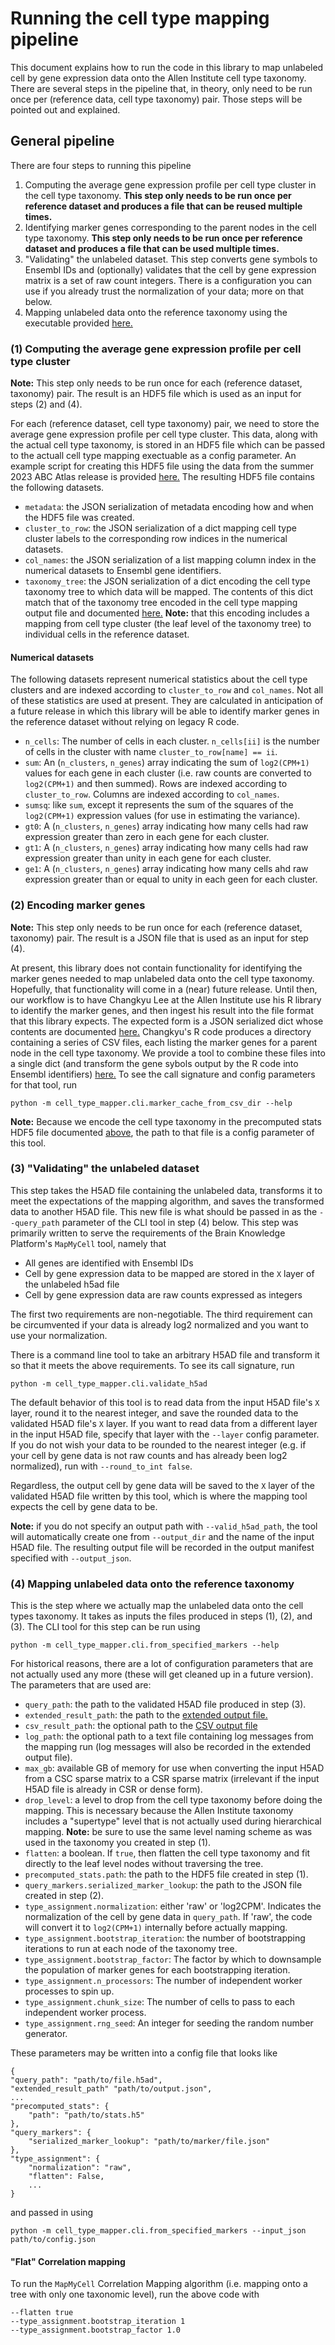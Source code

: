 # Running the cell type mapping pipeline

This document explains how to run the code in this library to map unlabeled
cell by gene expression data onto the Allen Institute cell type taxonomy.
There are several steps in the pipeline that, in theory, only need to be run
once per (reference data, cell type taxonomy) pair. Those steps will be
pointed out and explained.

## General pipeline

There are four steps to running this pipeline

1. Computing the average gene expression profile per cell type cluster in
the cell type taxonomy. **This step only needs to be run once per reference
dataset and produces a file that can be reused multiple times.**
2. Identifying marker genes corresponding to the parent nodes in the cell type
taxonomy. **This step only needs to be run once per reference dataset and
produces a file that can be used multiple times.**
3. "Validating" the unlabeled dataset. This step converts gene symbols to
Ensembl IDs and (optionally) validates that the cell by gene expression
matrix is a set of raw count integers. There is a configuration you can
use if you already trust the normalization of your data; more on that below.
4. Mapping unlabeled data onto the reference taxonomy using the executable
provided [here.](../src/cell_type_mapper/cli/from_specified_markers.py)


### (1) Computing the average gene expression profile per cell type cluster

**Note:** This step only needs to be run once for each
(reference dataset, taxonomy) pair. The result is an HDF5 file which is
used as an input for steps (2) and (4).

For each (reference dataset, cell type taxonomy) pair, we need to store
the average gene expression profile per cell type cluster. This data, along
with the actual cell type taxonomy, is stored in an HDF5 file which can
be passed to the actuall cell type mapping exectuable as a config parameter.
An example script for creating this HDF5 file using the data from the
summer 2023 ABC Atlas release is provided
[here.](../examples/precompute_stats_from_abc_release_data.py)
The resulting HDF5 file contains the following datasets.

- `metadata`: the JSON serialization of metadata encoding how and when
the HDF5 file was created.
- `cluster_to_row`: the JSON serialization of a dict mapping cell type
cluster labels to the corresponding row indices in the numerical datasets.
- `col_names`: the JSON serialization of a list mapping column index
in the numerical datasets to Ensembl gene identifiers.
- `taxonomy_tree`: the JSON serialization of a dict encoding the cell type
taxonomy tree to which data will be mapped. The contents of this dict match
that of the taxonomy tree encoded in the cell type mapping output file and
documented
[here.](output.md#taxonomy_tree) **Note:** that this encoding includes a
mapping from cell type cluster (the leaf level of the taxonomy tree) to
individual cells in the reference dataset.

#### Numerical datasets

The following datasets represent numerical statistics about the cell type
clusters and are indexed according to `cluster_to_row` and `col_names`. Not
all of these statistics are used at present. They are calculated in anticipation
of a future release in which this library will be able to identify marker genes
in the reference dataset without relying on legacy R code.

- `n_cells`: The number of cells in each cluster. `n_cells[ii]` is the number
of cells in the cluster with name `cluster_to_row[name] == ii`.
- `sum`: An (`n_clusters`, `n_genes`) array indicating the sum of `log2(CPM+1)`
values for each gene in each cluster (i.e. raw counts are converted to
`log2(CPM+1)` and then summed). Rows are indexed according to `cluster_to_row`.
Columns are indexed according to `col_names`.
- `sumsq`: like `sum`, except it represents the sum of the squares of the
`log2(CPM+1)` expression values (for use in estimating the variance).
- `gt0`: A (`n_clusters`, `n_genes`) array indicating how many cells had raw
expression greater than zero in each gene for each cluster.
- `gt1`: A (`n_clusters`, `n_genes`) array indicating how many cells had raw
expression greater than unity in each gene for each cluster.
- `ge1`: A (`n_clusters`, `n_genes`) array indicating how many cells ahd
raw expression greater than or equal to unity in each geen for each cluster.

### (2) Encoding marker genes

**Note:** This step only needs to be run once for each
(reference dataset, taxonomy) pair. The result is a JSON file
that is used as an input for step (4).

At present, this library does not contain functionality for identifying the
marker genes needed to map unlabeled data onto the cell type taxonomy.
Hopefully, that functionality will come in a (near) future release. Until then,
our workflow is to have Changkyu Lee at the Allen Institute use his R library
to identify the marker genes, and then ingest his result into the file format
that this library expects. The expected form is a JSON serialized dict whose
contents are documented [here.](output.md#marker_genes) Changkyu's R code
produces a directory containing a series of CSV files, each listing the marker
genes for a parent node in the cell type taxonomy. We provide a tool to
combine these files into a single dict (and transform the gene sybols output
by the R code into Ensembl identifiers)
[here.](../src/cell_type_mapper/cli/marker_cache_from_csv_dir.py)
To see the call signature and config parameters for that tool, run
```
python -m cell_type_mapper.cli.marker_cache_from_csv_dir --help
```
**Note:** Because we encode the cell type taxonomy in the precomputed stats
HDF5 file documented
[above](#computing-the-average-gene-expression-profile-per-cell-type-cluster),
the path to that file is a config parameter of this tool.


### (3) "Validating" the unlabeled dataset

This step takes the H5AD file containing the unlabeled data,
transforms it to meet the expectations of the mapping algorithm,
and saves the transformed data to another H5AD file. This new
file is what should be passed in as the `--query_path` parameter
of the CLI tool in step (4) below. This step was primarily written
to serve the requirements of the Brain Knowledge Platform's `MapMyCell`
tool, namely that

- All genes are identified with Ensembl IDs
- Cell by gene expression data to be mapped are stored in the `X`
layer of the unlabeled h5ad file
- Cell by gene expression data are raw counts expressed as integers

The first two requirements are non-negotiable. The third requirement can
be circumvented if your data is already log2 normalized and you want to use
your normalization.

There is a command line tool to take an arbitrary H5AD file and transform
it so that it meets the above requirements. To see its call signature, run

```
python -m cell_type_mapper.cli.validate_h5ad
```

The default behavior of this tool is to read data from the input
H5AD file's `X` layer, round it to the nearest integer, and save the rounded
data to the validated H5AD file's `X` layer. If you want to read data
from a different layer in the input H5AD file, specify that layer
with the `--layer` config parameter. If you do not wish your data to
be rounded to the nearest integer (e.g. if your cell by gene data is not
raw counts and has already been log2 normalized), run with `--round_to_int false`.

Regardless, the output cell by gene data will be saved to the `X` layer of
the validated H5AD file written by this tool, which is where the mapping tool
expects the cell by gene data to be.

**Note:** if you do not specify an output path with `--valid_h5ad_path`, the
tool will automatically create one from `--output_dir` and the name of the
input H5AD file. The resulting output file will be recorded in the output
manifest specified with `--output_json`.


### (4) Mapping unlabeled data onto the reference taxonomy

This is the step where we actually map the unlabeled data onto the
cell types taxonomy. It takes as inputs the files produced in steps (1), (2),
and (3). The CLI tool for this step can be run using
```
python -m cell_type_mapper.cli.from_specified_markers --help
```
For historical reasons, there are a lot of configuration parameters that are
not actually used any more (these will get cleaned up in a future version).
The parameters that are used are:

- `query_path`: the path to the validated H5AD file produced in step (3).
- `extended_result_path`: the path to the [extended output file.](output.md#json-output-file)
- `csv_result_path`: the optional path to the [CSV output file](output.md#csv-output-file)
- `log_path`: the optional path to a text file containing log messages from the mapping run
(log messages will also be recorded in the extended output file).
- `max_gb`: available GB of memory for use when converting the input H5AD from a CSC sparse
matrix to a CSR sparse matrix (irrelevant if the input H5AD file is already in CSR or dense
form).
- `drop_level`: a level to drop from the cell type taxonomy before doing the mapping. This is
necessary because the Allen Institute taxonomy includes a "supertype" level that is not actually
used during hierarchical mapping. **Note:** be sure to use the same level naming scheme as was
used in the taxonomy you created in step (1).
- `flatten`: a boolean. If `true`, then flatten the cell type taxonomy and fit directly to the
leaf level nodes without traversing the tree.
- `precomputed_stats.path`: the path to the HDF5 file created in step (1).
- `query_markers.serialized_marker_lookup`: the path to the JSON file created in step (2).
- `type_assignment.normalization`: either 'raw' or 'log2CPM'. Indicates the normalization of
the cell by gene data in `query_path`. If 'raw', the code will convert it to `log2(CPM+1)`
internally before actually mapping.
- `type_assignment.bootstrap_iteration`: the number of bootstrapping iterations to run
at each node of the taxonomy tree.
- `type_assignment.bootstrap_factor`: The factor by which to downsample the population of
marker genes for each bootstrapping iteration.
- `type_assignment.n_processors`: The number of independent worker processes to spin up.
- `type_assignment.chunk_size`: The number of cells to pass to each independent worker
process.
- `type_assignment.rng_seed`: An integer for seeding the random number generator.

These parameters may be written into a config file that looks like

```
{
"query_path": "path/to/file.h5ad",
"extended_result_path" "path/to/output.json",
...
"precomputed_stats": {
    "path": "path/to/stats.h5"
},
"query_markers": {
    "serialized_marker_lookup": "path/to/marker/file.json"
},
"type_assignment": {
    "normalization": "raw",
    "flatten": False,
    ...
}
```

and passed in using
```
python -m cell_type_mapper.cli.from_specified_markers --input_json path/to/config.json
```

#### "Flat" Correlation mapping

To run the `MapMyCell` Correlation Mapping algorithm (i.e. mapping onto a tree with only one taxonomic
level), run the above code with
```
--flatten true
--type_assignment.bootstrap_iteration 1
--type_assignment.bootstrap_factor 1.0
```
